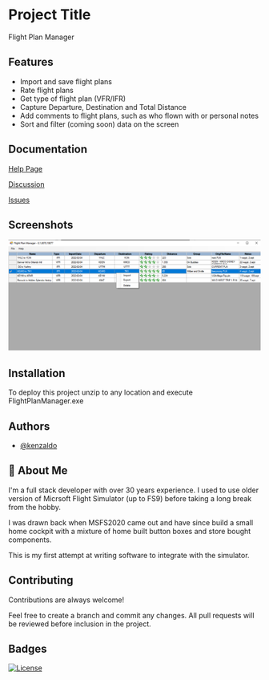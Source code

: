 
# Project Title

Flight Plan Manager


## Features

- Import and save flight plans
- Rate flight plans
- Get type of flight plan (VFR/IFR)
- Capture Departure, Destination and Total Distance
- Add comments to flight plans, such as who flown with or personal notes
- Sort and filter (coming soon) data on the screen


## Documentation

[Help Page](https://htmlpreview.github.io/?https://raw.githubusercontent.com/kenz67/FlightSim-FlightPlanManager/master/docs/Help.html)

[Discussion](https://github.com/kenz67/FlightSim-FlightPlanManager/discussions)

[Issues](https://github.com/kenz67/FlightSim-FlightPlanManager/issues)


## Screenshots

![Main Page](https://raw.githubusercontent.com/kenz67/FlightSim-FlightPlanManager/master/docs/ScreenShot.png)


## Installation

To deploy this project unzip to any location and execute FlightPlanManager.exe 
    
## Authors

- [@kenzaldo](https://github.com/kenz67)


## 🚀 About Me
I'm a full stack developer with over 30 years experience.  I used to use older version of Micrsoft Flight Simulator (up to FS9) before taking a long break from the hobby.

I was drawn back when MSFS2020 came out and have since build a small home cockpit with a mixture of home built button boxes and store bought components.

This is my first attempt at writing software to integrate with the simulator.



## Contributing

Contributions are always welcome!

Feel free to create a branch and commit any changes.  All pull requests will be reviewed before inclusion in the project.


## Badges

[![License](https://img.shields.io/badge/License-BSD_3--Clause-blue.svg)](https://opensource.org/licenses/BSD-3-Clause)